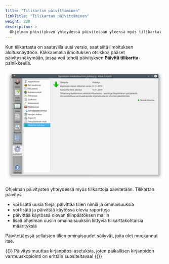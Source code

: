 ```yaml
---
title: "Tilikartan päivittäminen"
linkTitle: "Tilikartan päivittäminen"
weight: 220
description: >
  Ohjelman päivityksen yhteydessä päivitetään yleensä myös tilikartat
---
```


Kun tilikartasta on saatavilla uusi versio, saat siitä ilmoituksen aloitusnäyttöön. Klikkaamalla ilmoituksen otsikkoa pääset päivitysnäkymään, jossa voit tehdä päivityksen **Päivitä tilikartta**-painikkeella.

![](/img/fi/asetukset/paivitys.png)

Ohjelman päivitysten yhteydessä myös tilikarttoja päivitetään. Tilikartan päivitys

- voi lisätä uusia tilejä, päivittää tilien nimiä ja ominaisuuksia
- voi lisätä ja päivittää käytössä olevia raportteja
- päivittää käytössä olevan tilinpäätöksen mallin
- lisää ohjelman uusiin omainaisuuksiin liittyviä tilikarttakohtaisia määrityksiä

Päivitettäessä sellaisten tilien ominaisuudet säilyvät, joita olet muokannut itse.

{{<alert title="Varmuuskopioi kirjanpito ennen päivitystä" color="warning">}}
Päivitys muuttaa kirjanpitosi asetuksia, joten paikallisen kirjanpidon varmuuskopiointi on erittäin suositeltavaa!
{{</alert>}}
